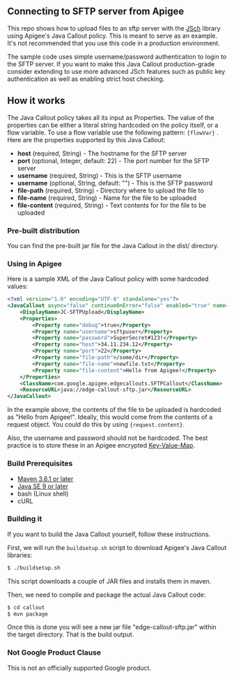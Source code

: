 ## Connecting to SFTP server from Apigee

This repo shows how to upload files to an sftp server with the [JSch](http://www.jcraft.com/jsch/) library using Apigee's Java Callout policy. 
This is meant to serve as an example. It's not recommended that you use this code in a production environment.

The sample code uses simple username/password authentication to login to the SFTP server. If you want to make this
Java Callout production-grade consider extending to use more advanced JSch features such as public key authentication
as well as enabling strict host checking. 



## How it works

The Java Callout policy takes all its input as Properties. The value of the properties can be 
either a literal string hardcoded on the policy itself, or a flow variable. To use a flow variable
use the following pattern: `{flowVar}` . Here are the properties supported by this Java Callout:

* **host** (required, String) - The hostname for the SFTP server
* **port** (optional, Integer, default: 22) - The port number for the SFTP server
* **username** (required, String) - This is the SFTP username
* **username** (optional, String, default: "") - This is the SFTP password
* **file-path** (required, String) - Directory where to upload the file to
* **file-name** (required, String) - Name for the file to be uploaded
* **file-content** (required, String) - Text contents for for the file to be uploaded


### Pre-built distribution

You can find the pre-built jar file for the Java Callout in the dist/ directory.


### Using in Apigee

Here is a sample XML of the Java Callout policy with some hardcoded values:


```xml
<?xml version="1.0" encoding="UTF-8" standalone="yes"?>
<JavaCallout async="false" continueOnError="false" enabled="true" name="JC-SFTPUpload">
    <DisplayName>JC-SFTPUpload</DisplayName>
    <Properties>
        <Property name="debug">true</Property>
        <Property name="username">sftpuser</Property>
        <Property name="password">SuperSecret#123!</Property>
        <Property name="host">34.11.234.12</Property>
        <Property name="port">22</Property>
        <Property name="file-path">/some/dir</Property>
        <Property name="file-name">newfile.txt</Property>
        <Property name="file-content">Hello from Apigee!</Property>
    </Properties>
    <ClassName>com.google.apigee.edgecallouts.SFTPCallout</ClassName>
    <ResourceURL>java://edge-callout-sftp.jar</ResourceURL>
</JavaCallout>
```

In the example above, the contents of the file to be uploaded is hardcoded as "Hello from Apigee!".
Ideally, this would come from the contents of a request object. You could do this by using `{request.content}`.

Also, the username and password should not be hardcoded. The best practice is to store these in an Apigee
encrypted [Key-Value-Map](https://docs.apigee.com/api-platform/reference/policies/key-value-map-operations-policy).


### Build Prerequisites


  * [Maven 3.6.1 or later](https://maven.apache.org/download.cgi)
  * [Java SE 9 or later](https://www.oracle.com/technetwork/java/javase/downloads/index.html)
  * bash (Linux shell)
  * cURL
  

### Building it


If you want to build the Java Callout yourself, follow these instructions.

First, we will run the `buildsetup.sh` script to download Apigee's Java Callout libraries:

```bash
$ ./buildsetup.sh
```

This script downloads a couple of JAR files and installs them in maven.

Then, we need to compile and package the actual Java Callout code:

```bash
$ cd callout
$ mvn package
```

Once this is done you will see a new jar file  "edge-callout-sftp.jar" within the target directory. 
That is the build output.


### Not Google Product Clause

This is not an officially supported Google product.

